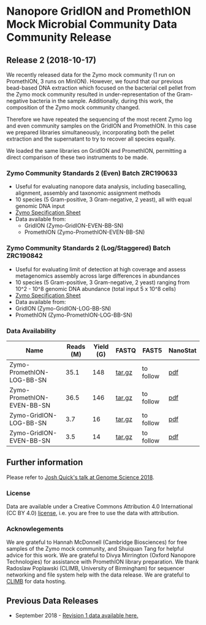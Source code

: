 # Nanopore GridION and PromethION Mock Microbial Community Data Community Release

## Release 2 (2018-10-17)

We recently released data for the Zymo mock community (1 run on PromethION, 3 runs on MinION). However, we found that our previous bead-based DNA extraction which focused on the bacterial cell pellet from the Zymo mock community resulted in under-representation of the Gram-negative bacteria in the sample. Additionally, during this work, the composition of the Zymo mock community changed.

Therefore we have repeated the sequencing of the most recent Zymo log and even community samples on the GridION and PromethION. In this case we prepared libraries simultaneously, incorporating both the pellet extraction and the supernatant to try to recover all species equally.

We loaded the same libraries on GridION and PromethION, permitting a direct comparison of these two instruments to be made.

### Zymo Community Standards 2 (Even) Batch ZRC190633

  - Useful for evaluating nanopore data analysis, including basecalling, alignment, assembly and taxonomic assignment methods
  - 10 species (5 Gram-positive, 3 Gram-negative, 2 yeast), all with equal genomic DNA input
  - <a href="https://www.zymoresearch.eu/media/amasty/amfile/attach/_D6300_ZymoBIOMICS_Microbial_Community_Standard_v1.1.3.pdf">Zymo Specification Sheet</a>
  - Data available from:
     - GridION (Zymo-GridION-EVEN-BB-SN)
     - PromethION (Zymo-PromethION-EVEN-BB-SN)

### Zymo Community Standards 2 (Log/Staggered) Batch ZRC190842
 
   - Useful for evaluating limit of detection at high coverage and assess metagenomics assembly across large differences in abundances
   - 10 species (5 Gram-positive, 3 Gram-negative, 2 yeast) ranging from 10^2 - 10^8 genomic DNA abundance (total input 5 x 10^8 cells)
   - <a href="https://www.zymoresearch.eu/media/amasty/amfile/attach/_D6310_ZymoBIOMICS_Microbial_Community_Standard_II_Log_Distribution_v._1.1.2.pdf">Zymo Specification Sheet</a>
  - Data available from:
   - GridION (Zymo-GridION-LOG-BB-SN)
   - PromethION (Zymo-PromethION-LOG-BB-SN)

### Data Availability

| Name                   | Reads (M)    | Yield (G)    | FASTQ      | FAST5       | NanoStat       |
|----------------------------|------|------|------------|-------------|----------------|
| Zymo-PromethION-LOG-BB-SN  | 35.1 | 148  | <a href="https://nanopore.s3.climb.ac.uk/Zymo-PromethION-LOG-BB-SN_basecalls.tar.gz">tar.gz</a>      | to follow   | <a href="analysis/nanoplot_fastq/Zymo-PromethION-LOG-BB-SN_nanoplot_fastq/Zymo-PromethION-LOG-BB-SNNanoPlot-report.pdf">pdf</a> |
| Zymo-PromethION-EVEN-BB-SN | 36.5 | 146  | <a href="https://nanopore.s3.climb.ac.uk/Zymo-PromethION-EVEN-BB-SN_basecalls.tar.gz">tar.gz</a> | to follow | <a href="https://github.com/LomanLab/mockcommunity/blob/master/analysis/nanoplot_fastq/Zymo-PromethION-EVEN-BB-SN_nanoplot_fastq/Zymo-PromethION-EVEN-BB-SNNanoPlot-report.pdf">pdf</a> |
| Zymo-GridION-LOG-BB-SN     | 3.7  | 16   | <a href="https://nanopore.s3.climb.ac.uk/Zymo-GridION-LOG-BB-SN_basecalled.tgz">tar.gz</a> | to follow | <a href="analysis/nanoplot_fastq/Zymo-GridION-LOG-BB-SN_nanoplot_fastq/Zymo-GridION-LOG-BB-SNNanoPlot-report.pdf">pdf</a> |
| Zymo-GridION-EVEN-BB-SN    | 3.5  | 14   | <a href="https://nanopore.s3.climb.ac.uk/Zymo-GridION-EVEN-BB-SN_basecalled.tgz">tar.gz</a> | to follow | <a href="analysis/nanoplot_fastq/Zymo-GridION-EVEN-BB-SN_nanoplot_fastq/Zymo-GridION-EVEN-BB-SNNanoPlot-report.pdf">pdf</a> |

## Further information

Please refer to <a href="https://www.slideshare.net/scalene/assessing-ultradeep-longread-metagenomics-on-oxford-nanopore-promethion">Josh Quick's talk at Genome Science 2018</a>.

### License

Data are available under a Creative Commons Attribution 4.0 International (CC BY 4.0) <a href="https://creativecommons.org/licenses/by/4.0/">license</a>, i.e. you are free to use the data with attribution.

### Acknowlegements

We are grateful to Hannah McDonnell (Cambridge Biosciences) for free samples of the Zymo mock community, and Shuiquan Tang for helpful advice for this work. We are grateful to Divya Mirrington (Oxford Nanopore Technologies) for assistance with PromethION library preparation. We thank Radoslaw Poplawski (CLIMB, University of Birmingham) for sequencer networking and file system help with the data release. We are grateful to <a href="http://www.climb.ac.uk">CLIMB</a> for data hosting.


## Previous Data Releases


  - September 2018 - <a href="rev1.html">Revision 1 data available here.</a>

